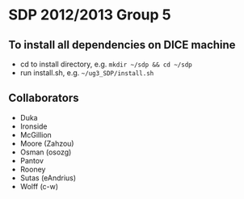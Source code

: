 # SDP 2012/2013 Group 5 #

## To install all dependencies on DICE machine ##
* cd to install directory, e.g. `mkdir ~/sdp && cd ~/sdp`
* run install.sh, e.g. `~/ug3_SDP/install.sh`

## Collaborators ##
* Duka
* Ironside
* McGillion
* Moore (Zahzou)
* Osman (osozg)
* Pantov
* Rooney
* Sutas (eAndrius)
* Wolff (c-w)
